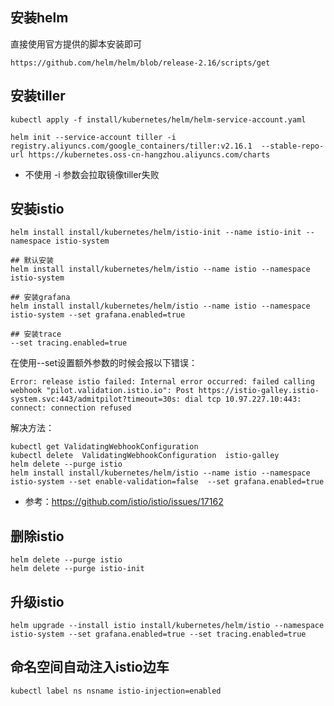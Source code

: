 ## 安装helm
直接使用官方提供的脚本安装即可
```
https://github.com/helm/helm/blob/release-2.16/scripts/get
```

## 安装tiller
```
kubectl apply -f install/kubernetes/helm/helm-service-account.yaml

helm init --service-account tiller -i registry.aliyuncs.com/google_containers/tiller:v2.16.1  --stable-repo-url https://kubernetes.oss-cn-hangzhou.aliyuncs.com/charts
```
+ 不使用 -i  参数会拉取镜像tiller失败

## 安装istio

```
helm install install/kubernetes/helm/istio-init --name istio-init --namespace istio-system

## 默认安装
helm install install/kubernetes/helm/istio --name istio --namespace istio-system

## 安装grafana
helm install install/kubernetes/helm/istio --name istio --namespace istio-system --set grafana.enabled=true

## 安装trace
--set tracing.enabled=true
```
在使用--set设置额外参数的时候会报以下错误：
```
Error: release istio failed: Internal error occurred: failed calling webhook "pilot.validation.istio.io": Post https://istio-galley.istio-system.svc:443/admitpilot?timeout=30s: dial tcp 10.97.227.10:443: connect: connection refused
```
解决方法：
```
kubectl get ValidatingWebhookConfiguration
kubectl delete  ValidatingWebhookConfiguration  istio-galley
helm delete --purge istio
helm install install/kubernetes/helm/istio --name istio --namespace istio-system --set enable-validation=false  --set grafana.enabled=true

```
+ 参考：https://github.com/istio/istio/issues/17162



## 删除istio
```
helm delete --purge istio
helm delete --purge istio-init
```

## 升级istio
```
helm upgrade --install istio install/kubernetes/helm/istio --namespace istio-system --set grafana.enabled=true --set tracing.enabled=true
```

## 命名空间自动注入istio边车
```
kubectl label ns nsname istio-injection=enabled
```
